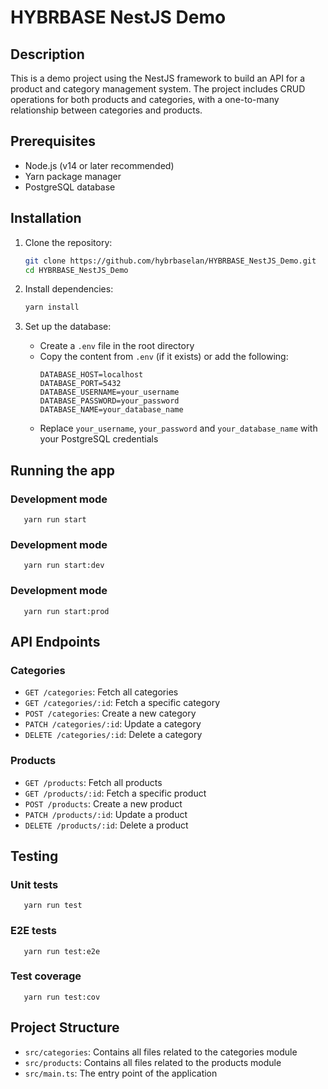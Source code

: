 # HYBRBASE NestJS Demo

## Description

This is a demo project using the NestJS framework to build an API for a product and category management system. The project includes CRUD operations for both products and categories, with a one-to-many relationship between categories and products.

## Prerequisites

- Node.js (v14 or later recommended)
- Yarn package manager
- PostgreSQL database

## Installation

1. Clone the repository:
   ```bash
   git clone https://github.com/hybrbaselan/HYBRBASE_NestJS_Demo.git
   cd HYBRBASE_NestJS_Demo
   ```

2. Install dependencies:
   ```bash
   yarn install
   ```

3. Set up the database:
   - Create a `.env` file in the root directory
   - Copy the content from `.env` (if it exists) or add the following:
     ```
     DATABASE_HOST=localhost
     DATABASE_PORT=5432
     DATABASE_USERNAME=your_username
     DATABASE_PASSWORD=your_password
     DATABASE_NAME=your_database_name
     ```
   - Replace `your_username`, `your_password` and `your_database_name` with your PostgreSQL credentials

## Running the app

   ### Development mode
       yarn run start
   
   ### Development mode
       yarn run start:dev
   
   ### Development mode
       yarn run start:prod

## API Endpoints

### Categories

- `GET /categories`: Fetch all categories
- `GET /categories/:id`: Fetch a specific category
- `POST /categories`: Create a new category
- `PATCH /categories/:id`: Update a category
- `DELETE /categories/:id`: Delete a category

### Products

- `GET /products`: Fetch all products
- `GET /products/:id`: Fetch a specific product
- `POST /products`: Create a new product
- `PATCH /products/:id`: Update a product
- `DELETE /products/:id`: Delete a product

## Testing

   ### Unit tests
       yarn run test
   
   ### E2E tests
       yarn run test:e2e
   
   ### Test coverage
       yarn run test:cov

## Project Structure

- `src/categories`: Contains all files related to the categories module
- `src/products`: Contains all files related to the products module
- `src/main.ts`: The entry point of the application
